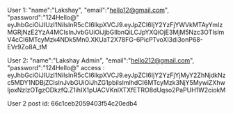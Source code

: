User 1:
"name":"Lakshay",
"email":"hello12@gmail.com",
"password":"124Hello@"
eyJhbGciOiJIUzI1NiIsInR5cCI6IkpXVCJ9.eyJpZCI6IjY2YzFjYWVkMTAyYmIzMGRjNzE2YzA4MCIsInJvbGUiOiJjbGllbnQiLCJpYXQiOjE3MjM5Nzc3OTIsImV4cCI6MTcyMzk4NDk5Mn0.XKUaT2X78FG-6PicPTvoXl3di3onP68-EVr9Zo8A_tM

User 2:
"name":"Lakshay Admin",
"email":"hello212@gmail.com",
"password":"124Hello@"
access : eyJhbGciOiJIUzI1NiIsInR5cCI6IkpXVCJ9.eyJpZCI6IjY2YzFjYjMyY2ZhNjdkNzc5MDY1NDBjZCIsInJvbGUiOiJhZG1pbiIsImlhdCI6MTcyMzk3NjY5MywiZXhwIjoxNzIzOTgzODkzfQ.Z1ihIX1pUACVKnlXTXfETRO8dUqso2PaPUH1W2ciokM


User 2 post id:
66c1ceb2059403f54c20edb4


